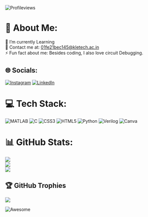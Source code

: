![Profileviews](https://komarev.com/ghpvc/?username=your-github-NikhilNKakatkar&style=plastic)
# 💫 About Me: 
 🔭 I’m currently Learning<br>💬 Contact me at: 01fe21bec145@kletech.ac.in<br>⚡ Fun fact about me: Besides coding, I also love circuit Debugging. 
  
  
 ## 🌐 Socials: 
 [![Instagram](https://img.shields.io/badge/Instagram-%23E4405F.svg?&style=plastic&logo=Instagram&logoColor=white)]() [![LinkedIn](https://img.shields.io/badge/LinkedIn-%230077B5.svg?&style=plastic&logo=linkedin&logoColor=white)](https://www.linkedin.com/in/aditya-puri-268251245/)  
  
 # 💻 Tech Stack:
![MATLAB](https://img.shields.io/badge/MATLAB-R2022b-orange.svg?style=plastic&logo=matlab&logocolor=orange)
 ![C](https://img.shields.io/badge/c-%2300599C.svg?style=plastic&logo=c&logoColor=white) ![CSS3](https://img.shields.io/badge/css3-%231572B6.svg?style=plastic&logo=css3&logoColor=white) ![HTML5](https://img.shields.io/badge/html5-%23E34F26.svg?style=plastic&logo=html5&logoColor=white) ![Python](https://img.shields.io/badge/python-3670A0?style=plastic&logo=python&logoColor=ffdd54) 
![Verilog](https://img.shields.io/badge/Verilog-Active-brightgreen.svg?style=plastic)
 ![Canva](https://img.shields.io/badge/Canva-%2300C4CC.svg?style=plastic&logo=Canva&logoColor=white)
 # 📊 GitHub Stats: 
 ![](https://github-readme-stats.vercel.app/api?username=NikhilNKakatkar&theme=dark&hide_border=false&include_all_commits=false&count_private=false)<br/> 
 ![](https://github-readme-streak-stats.herokuapp.com/?user=NikhilNKakatkar&theme=dark&hide_border=false)<br/> 
 ![](https://github-readme-stats.vercel.app/api/top-langs/?username=NikhilNKakatkar&theme=dark&hide_border=false&include_all_commits=false&count_private=false) 
  
 ## 🏆 GitHub Trophies 
 ![](https://github-profile-trophy.vercel.app/?username=NikhilNKakatkar&theme=radical&no-frame=false&no-bg=true&margin-w=4) 
  

![Awesome](https://awesome.re/badge.svg)
